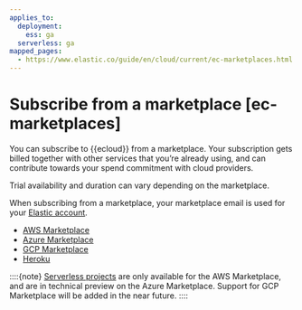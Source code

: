 ```yaml
---
applies_to:
  deployment:
    ess: ga
  serverless: ga
mapped_pages:
  - https://www.elastic.co/guide/en/cloud/current/ec-marketplaces.html
---
```


# Subscribe from a marketplace [ec-marketplaces]

You can subscribe to {{ecloud}} from a marketplace. Your subscription gets billed together with other services that you’re already using, and can contribute towards your spend commitment with cloud providers.

Trial availability and duration can vary depending on the marketplace.

When subscribing from a marketplace, your marketplace email is used for your [Elastic account](../../../cloud-account/update-your-email-address.md).

* [AWS Marketplace](aws-marketplace.md)
* [Azure Marketplace](azure-native-isv-service.md)
* [GCP Marketplace](google-cloud-platform-marketplace.md)
* [Heroku](heroku.md)

::::{note}
[Serverless projects](https://docs.elastic.co/serverless) are only available for the AWS Marketplace, and are in technical preview on the Azure Marketplace. Support for GCP Marketplace will be added in the near future.
::::




